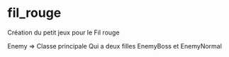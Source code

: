 # fil_rouge
Création du petit jeux pour le Fil rouge


Enemy => Classe principale 
Qui a deux filles EnemyBoss et EnemyNormal
